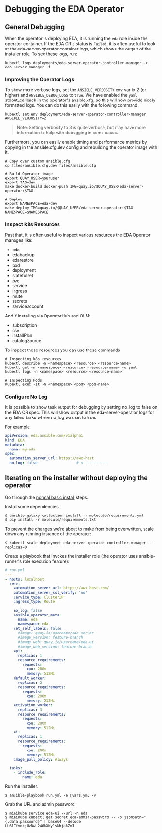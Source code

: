 # Debugging the EDA Operator

## General Debugging

When the operator is deploying EDA, it is running the `eda` role inside the operator container. If the EDA CR's status is `Failed`, it is often useful to look at the eda-server-operator container logs, which shows the output of the installer role. To see these logs, run:

```
kubectl logs deployments/eda-server-operator-controller-manager -c eda-server-manager -f
```

### Improving the Operator Logs

To show more verbose logs, set the `ANSIBLE_VERBOSITY` env var to 2 (or higher) and `ANSIBLE_DEBUG_LOGS` to `true`. We have enabled the `yaml` stdout_callback in the operator's ansible.cfg, so this will now provide nicely formatted logs. You can do this easily with the following command.

```
kubectl set env deployment/eda-server-operator-controller-manager ANSIBLE_VERBOSITY=2
```

> Note: Setting verbosity to 3 is quite verbose, but may have more information to help with debugging in some cases.

Furthermore, you can easily enable timing and performance metrics by copying in the ansible.cfg.dev config and rebuilding the operator image with it.

```
# Copy over custom ansible.cfg
cp files/ansible.cfg.dev files/ansible.cfg

# Build Operator image
export QUAY_USER=youruser
export TAG=dev
make docker-build docker-push IMG=quay.io/$QUAY_USER/eda-server-operator:$TAG

# Deploy
export NAMESPACE=eda-dev
make deploy IMG=quay.io/$QUAY_USER/eda-server-operator:$TAG NAMESPACE=$NAMESPACE

```

### Inspect k8s Resources

Past that, it is often useful to inspect various resources the EDA Operator manages like:
* eda
* edabackup
* edarestore
* pod
* deployment
* statefulset
* pvc
* service
* ingress
* route
* secrets
* serviceaccount

And if installing via OperatorHub and OLM:
* subscription
* csv
* installPlan
* catalogSource

To inspect these resources you can use these commands

```
# Inspecting k8s resources
kubectl describe -n <namespace> <resource> <resource-name>
kubectl get -n <namespace> <resource> <resource-name> -o yaml
kubectl logs -n <namespace> <resource> <resource-name>

# Inspecting Pods
kubectl exec -it -n <namespace> <pod> <pod-name>
```


### Configure No Log

It is possible to show task output for debugging by setting no_log to false on the EDA CR spec.
This will show output in the eda-server-operator logs for any failed tasks where no_log was set to true.

For example:

```yaml
apiVersion: eda.ansible.com/v1alpha1
kind: EDA
metadata:
  name: my-eda
spec:
  automation_server_url: https://awx-host
  no_log: false                  # <------------
```

## Iterating on the installer without deploying the operator

Go through the [normal basic install](https://github.com/ansible/eda-server-operator/blob/devel/README.md#install-the-eda-server-operator) steps.

Install some dependencies:

```
$ ansible-galaxy collection install -r molecule/requirements.yml
$ pip install -r molecule/requirements.txt
```

To prevent the changes we're about to make from being overwritten, scale down any running instance of the operator:

```
$ kubectl scale deployment eda-server-operator-controller-manager --replicas=0
```

Create a playbook that invokes the installer role (the operator uses ansible-runner's role execution feature):

```yaml
# run.yml
---
- hosts: localhost
  vars:
    automation_server_url: https://awx-host.com/
    automation_server_ssl_verify: 'no'
    service_type: ClusterIP
    ingress_type: Route

    no_log: false
    ansible_operator_meta:
      name: eda
      namespace: eda
    set_self_labels: false
      #image: quay.io/username/eda-server
      #image_version: feature-branch
      #image_web: quay.io/username/eda-ui
      #image_web_version: feature-branch
    api:
      replicas: 1
      resource_requirements:
        requests:
          cpu: 200m
          memory: 512Mi
    default_worker:
      replicas: 2
      resource_requirements:
        requests:
          cpu: 200m
          memory: 512Mi
    activation_worker:
      replicas: 3
      resource_requirements:
        requests:
          cpu: 200m
          memory: 512Mi
    ui:
      replicas: 1
      resource_requirements:
        requests:
          cpu: 200m
          memory: 512Mi
    image_pull_policy: Always

  tasks:
    - include_role:
        name: eda
```


Run the installer:

```
$ ansible-playbook run.yml -e @vars.yml -v
```

Grab the URL and admin password:

```
$ minikube service eda-ui --url -n eda
$ minikube kubectl get secret eda-admin-password -- -o jsonpath="{.data.password}" | base64 --decode
LU6lTfvnkjUvDwL240kXKy1sNhjakZmT
```
